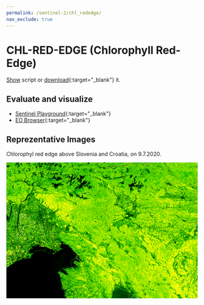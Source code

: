 ```yaml
---
permalink: /sentinel-2/chl_rededge/
nav_exclude: true
---
```


# CHL-RED-EDGE (Chlorophyll Red-Edge)
<a href="#" id='togglescript'>Show</a> script or [download](script.js){:target="_blank"} it.
<div id='script_view' style="display:none">
{% highlight javascript %}
{% include_relative script.js %}
{% endhighlight %}
</div>

## Evaluate and visualize
 - [Sentinel Playground](https://apps.sentinel-hub.com/sentinel-playground/?source=S2&lat=45.364689854189784&lng=14.585723876953125&zoom=9&preset=CUSTOM&layers=B01,B02,B03&maxcc=5&gain=1.0&gamma=1.0&time=2020-01-01%7C2020-07-09&atmFilter=&showDates=false&evalscript=Ly8KLy8gQ2hsb3JvcGh5bGwgUmVkLUVkZ2UgIChhYmJydi4gQ2hscmVkLWVkZ2UpCi8vCi8vIEdlbmVyYWwgZm9ybXVsYTogKFs3NjA6ODAwXS9bNjkwOjcyMF0pXigtMSkKLy8KLy8gVVJMIGh0dHBzOi8vd3d3LmluZGV4ZGF0YWJhc2UuZGUvZGIvc2ktc2luZ2xlLnBocD9zZW5zb3JfaWQ9OTYmcnNpbmRleF9pZD0yNTIKLy8KCmxldCBpbmRleCA9IE1hdGgucG93KChCMDcgLyBCMDUpLCAoLTEuMCkpOwoKcmV0dXJuIGNvbG9yQmxlbmQoaW5kZXgsIFswLCAwLjIsIDAuNSwgMC43LCAxLCA1XSwKWwogIFswLDAsMF0sCiAgWzAsMC41LDBdLAogIFswLjIsMC44LDBdLAogIFsxLDEsMF0sCiAgWzAuOCwwLjgsMC44XSwKICBbMSwxLDFdCl0pOw%3D%3D&evalscripturl=https://raw.githubusercontent.com/sentinel-hub/custom-scripts/master/sentinel-2/chl_rededge/script.js){:target="_blank"}    
 - [EO Browser](https://apps.sentinel-hub.com/eo-browser/?zoom=9&lat=45.9774&lng=14.48138&themeId=DEFAULT-THEME&datasetId=S2L2A&fromTime=2020-07-09T00%3A00%3A00.000Z&toTime=2020-07-09T23%3A59%3A59.999Z&visualizationUrl=https%3A%2F%2Fservices.sentinel-hub.com%2Fogc%2Fwms%2Fbd86bcc0-f318-402b-a145-015f85b9427e&evalscript=Ly8KLy8gQ2hsb3JvcGh5bGwgUmVkLUVkZ2UgIChhYmJydi4gQ2hscmVkLWVkZ2UpCi8vCi8vIEdlbmVyYWwgZm9ybXVsYTogKFs3NjA6ODAwXS9bNjkwOjcyMF0pXigtMSkKLy8KLy8gVVJMIGh0dHBzOi8vd3d3LmluZGV4ZGF0YWJhc2UuZGUvZGIvc2ktc2luZ2xlLnBocD9zZW5zb3JfaWQ9OTYmcnNpbmRleF9pZD0yNTIKLy8KCmxldCBpbmRleCA9IE1hdGgucG93KChCMDcgLyBCMDUpLCAoLTEuMCkpOwoKcmV0dXJuIGNvbG9yQmxlbmQoaW5kZXgsIFswLCAwLjIsIDAuNSwgMC43LCAxLCA1XSwKWwogIFswLDAsMF0sCiAgWzAsMC41LDBdLAogIFswLjIsMC44LDBdLAogIFsxLDEsMF0sCiAgWzAuOCwwLjgsMC44XSwKICBbMSwxLDFdCl0pOw%3D%3D){:target="_blank"}   

## Reprezentative Images

Chlorophyl red edge above Slovenia and Croatia, on 9.7.2020. 

![rededge](fig/fig1.png)
